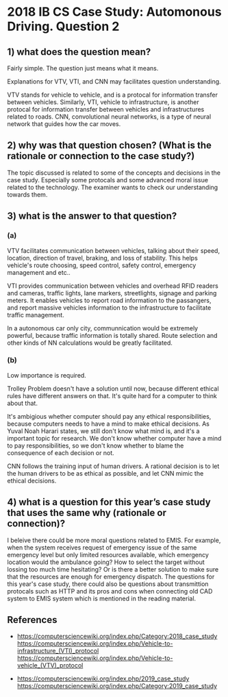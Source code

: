 # 2018 IB CS Case Study: Automonous Driving. Question 2


## 1) what does the question mean?

Fairly simple. The question just means what it means. 

Explanations for VTV, VTI, and CNN may facilitates question understanding.

VTV stands for vehicle to vehicle, and is a protocal for information transfer between vehicles. Similarly, VTI, vehicle to infrastructure, is another protocal for information transfer between vehicles and infrastructures related to roads. CNN, convolutional neural networks, is a type of neural network that guides how the car moves.

## 2) why was that question chosen? (What is the rationale or connection to the case study?)

The topic discussed is related to some of the concepts and decisions in the case study. Especially some protocals and some advanced moral issue related to the technology. The examiner wants to check our understanding towards them. 

## 3) what is the answer to that question?

### (a)

VTV facilitates communication between vehicles, talking about their speed, location, direction of travel, braking, and loss of stability. This helps vehicle's route choosing, speed control, safety control, emergency management and etc..

VTI provides communication between vehicles and overhead RFID readers and cameras, traffic lights, lane markers, streetlights, signage and parking meters. It enables vehicles to report road information to the passangers, and report massive vehicles information to the infrastructure to facilitate traffic management.

In a autonomous car only city, communnication would be extremely powerful, because traffic information is totally shared. Route selection and other kinds of NN calculations would be greatly facilitated.

### (b)

Low importance is required.

Trolley Problem doesn't have a solution until now, because different ethical rules have different answers on that. It's quite hard for a computer to think about that.

It's ambigious whether computer should pay any ethical responsibilities, because computers needs to have a mind to make ethical decisions. As Yuval Noah Harari states, we still don't know what mind is, and it's a important topic for research. We don't know whether computer have a mind to pay responsibilities, so we don't know whether to blame the consequence of each decision or not.

CNN follows the training input of human drivers. A rational decision is to let the human drivers to be as ethical as possible, and let CNN mimic the ethical decisions.

## 4) what is a question for this year’s case study that uses the same why (rationale or connection)?
I beleive there could be more moral questions related to EMIS. For example, when the system receives request of emergency issue of the same emergency level but only limited resources available, which emergency location would the ambulance going? How to select the target without lossing too much time hesitating? Or is there a better solution to make sure that the resources are enough for emergency dispatch.
The questions for this year's case study, there could also be questions about transmittion protocals such as HTTP and its pros and cons when connecting old CAD system to EMIS system which is mentioned in the reading material.

## References

* https://computersciencewiki.org/index.php/Category:2018_case_study
https://computersciencewiki.org/index.php/Vehicle-to-infrastructure_(VTI)_protocol
https://computersciencewiki.org/index.php/Vehicle-to-vehicle_(VTV)_protocol

* https://computersciencewiki.org/index.php/2019_case_study
https://computersciencewiki.org/index.php/Category:2019_case_study
